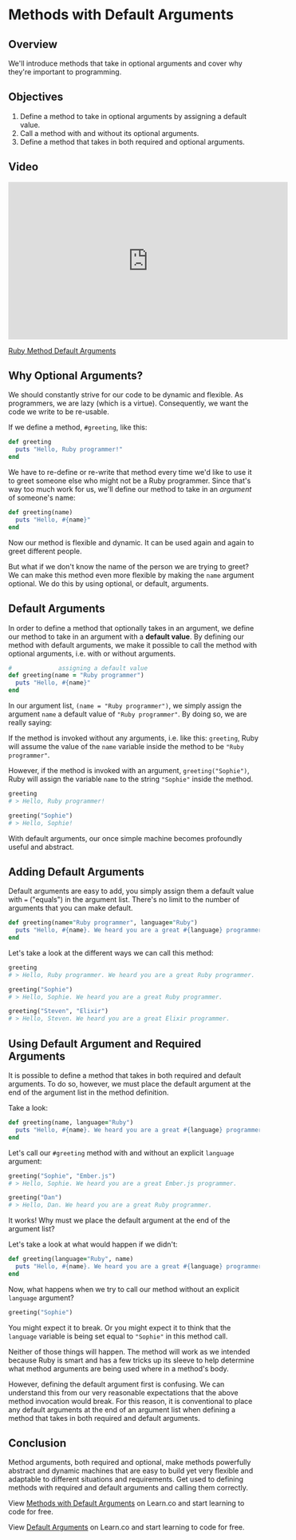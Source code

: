# Methods with Default Arguments

## Overview

We'll introduce methods that take in optional arguments and cover why they're important to programming. 

## Objectives

1. Define a method to take in optional arguments by assigning a default value. 
2. Call a method with and without its optional arguments. 
3. Define a method that takes in both required and optional arguments.

## Video
<iframe width="560" height="315" src="https://www.youtube.com/embed/BymDzQ9yIs8?rel=0&modestbranding=1" frameborder="0" allowfullscreen></iframe><p><a href="https://www.youtube.com/watch?v=BymDzQ9yIs8">Ruby Method Default Arguments</a></p>

## Why Optional Arguments?

We should constantly strive for our code to be dynamic and flexible. As programmers, we are lazy (which is a virtue). Consequently, we want the code we write to be re-usable. 

If we define a method, `#greeting`, like this:

```ruby
def greeting
  puts "Hello, Ruby programmer!"
end
```

We have to re-define or re-write that method every time we'd like to use it to greet someone else who might not be a Ruby programmer. Since that's way too much work for us,  we'll define our method to take in an *argument* of someone's name:

```ruby
def greeting(name)
  puts "Hello, #{name}"
end
```

Now our method is flexible and dynamic. It can be used again and again to greet different people. 

But what if we don't know the name of the person we are trying to greet? We can make this method even more flexible by making the `name` argument optional. We do this by using optional, or default, arguments. 

## Default Arguments

In order to define a method that optionally takes in an argument, we define our method to take in an argument with a **default value**. By defining our method with default arguments, we make it possible to call the method with optional arguments, i.e. with or without arguments. 

```ruby
#             assigning a default value
def greeting(name = "Ruby programmer")
  puts "Hello, #{name}"
end
```

In our argument list, `(name = "Ruby programmer")`, we simply assign the argument `name` a default value of `"Ruby programmer"`. By doing so, we are really saying:

If the method is invoked without any arguments, i.e. like this: `greeting`, Ruby will assume the value of the `name` variable inside the method to be `"Ruby programmer"`. 

However, if the method is invoked with an argument, `greeting("Sophie")`, Ruby will assign the variable `name` to the string `"Sophie"` inside the method. 

```ruby
greeting
# > Hello, Ruby programmer!

greeting("Sophie")
# > Hello, Sophie!
```

With default arguments, our once simple machine becomes profoundly useful and abstract.

## Adding Default Arguments

Default arguments are easy to add, you simply assign them a default value with `=` ("equals") in the argument list. There's no limit to the number of arguments that you can make default.

```ruby
def greeting(name="Ruby programmer", language="Ruby")
  puts "Hello, #{name}. We heard you are a great #{language} programmer."
end
```

Let's take a look at the different ways we can call this method:

```ruby
greeting
# > Hello, Ruby programmer. We heard you are a great Ruby programmer. 

greeting("Sophie")
# > Hello, Sophie. We heard you are a great Ruby programmer. 

greeting("Steven", "Elixir")
# > Hello, Steven. We heard you are a great Elixir programmer.
```

## Using Default Argument and Required Arguments

It is possible to define a method that takes in both required and default arguments. To do so, however, we must place the default argument at the end of the argument list in the method definition. 

Take a look:

```ruby
def greeting(name, language="Ruby")
  puts "Hello, #{name}. We heard you are a great #{language} programmer."
end
```

Let's call our `#greeting` method with and without an explicit `language` argument:

```ruby
greeting("Sophie", "Ember.js")
# > Hello, Sophie. We heard you are a great Ember.js programmer. 

greeting("Dan")
# > Hello, Dan. We heard you are a great Ruby programmer.
```

It works! Why must we place the default argument at the end of the argument list?

Let's take a look at what would happen if we didn't:

```ruby
def greeting(language="Ruby", name)
  puts "Hello, #{name}. We heard you are a great #{language} programmer."
end
```

Now, what happens when we try to call our method without an explicit `language` argument?

```ruby
greeting("Sophie")
```
You might expect it to break. Or you might expect it to think that the `language` variable is being set equal to `"Sophie"` in this method call. 

Neither of those things will happen. The method will work as we intended because Ruby is smart and has a few tricks up its sleeve to help determine what method arguments are being used where in a method's body. 

However, defining the default argument first is confusing. We can understand this from our very reasonable expectations that the above method invocation would break. For this reason, it is conventional to place any default arguments at the end of an argument list when defining a method that takes in both required and default arguments. 

## Conclusion

Method arguments, both required and optional, make methods powerfully abstract and dynamic machines that are easy to build yet very flexible and adaptable to different situations and requirements. Get used to defining methods with required and default arguments and calling them correctly.

<p data-visibility='hidden'>View <a href='https://learn.co/lessons/methods-default-arguments' title='Methods with Default Arguments'>Methods with Default Arguments</a> on Learn.co and start learning to code for free.</p>

<p class='util--hide'>View <a href='https://learn.co/lessons/methods-default-arguments'>Default Arguments</a> on Learn.co and start learning to code for free.</p>
